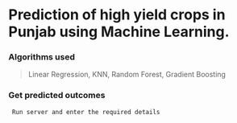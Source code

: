 # Prediction of high yield crops in Punjab using Machine Learning.

### Algorithms used
> Linear Regression,
> KNN,
> Random Forest,
> Gradient Boosting

### Get predicted outcomes
``` Run server and enter the required details```
